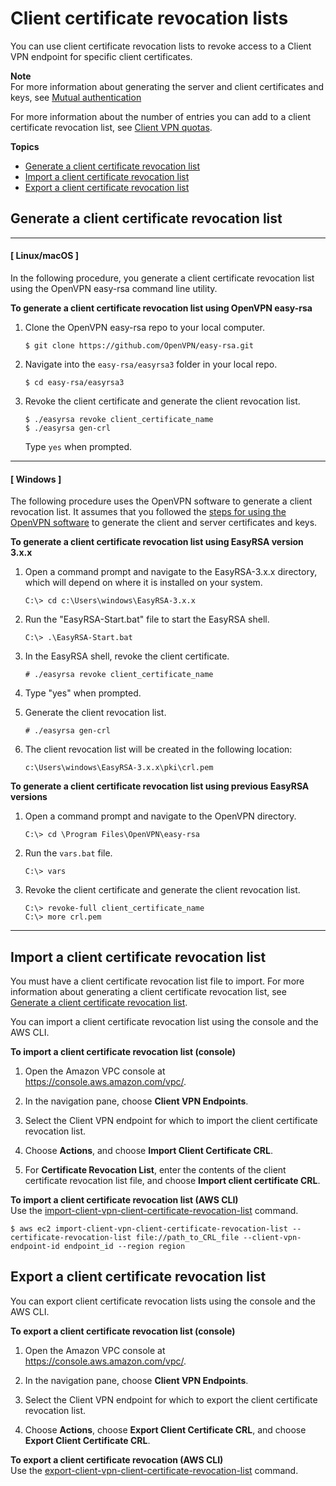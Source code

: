 # Client certificate revocation lists<a name="cvpn-working-certificates"></a>

You can use client certificate revocation lists to revoke access to a Client VPN endpoint for specific client certificates\.

**Note**  
For more information about generating the server and client certificates and keys, see [Mutual authentication](client-authentication.md#mutual)

For more information about the number of entries you can add to a client certificate revocation list, see [Client VPN quotas](limits.md#quotas-endpoints)\.

**Topics**
+ [Generate a client certificate revocation list](#cvpn-working-certificates-generate)
+ [Import a client certificate revocation list](#cvpn-working-certificates-import)
+ [Export a client certificate revocation list](#cvpn-working-certificates-export)

## Generate a client certificate revocation list<a name="cvpn-working-certificates-generate"></a>

------
#### [ Linux/macOS ]

In the following procedure, you generate a client certificate revocation list using the OpenVPN easy\-rsa command line utility\.

**To generate a client certificate revocation list using OpenVPN easy\-rsa**

1. Clone the OpenVPN easy\-rsa repo to your local computer\.

   ```
   $ git clone https://github.com/OpenVPN/easy-rsa.git
   ```

1. Navigate into the `easy-rsa/easyrsa3` folder in your local repo\.

   ```
   $ cd easy-rsa/easyrsa3
   ```

1. Revoke the client certificate and generate the client revocation list\.

   ```
   $ ./easyrsa revoke client_certificate_name
   $ ./easyrsa gen-crl
   ```

   Type `yes` when prompted\.

------
#### [ Windows ]

The following procedure uses the OpenVPN software to generate a client revocation list\. It assumes that you followed the [steps for using the OpenVPN software](client-authentication.md#mutual) to generate the client and server certificates and keys\.

**To generate a client certificate revocation list using EasyRSA version 3\.x\.x**

1. Open a command prompt and navigate to the EasyRSA\-3\.x\.x directory, which will depend on where it is installed on your system\.

   ```
   C:\> cd c:\Users\windows\EasyRSA-3.x.x
   ```

1. Run the "EasyRSA\-Start\.bat" file to start the EasyRSA shell\.

   ```
   C:\> .\EasyRSA-Start.bat
   ```

1. In the EasyRSA shell, revoke the client certificate\.

   ```
   # ./easyrsa revoke client_certificate_name
   ```

1. Type "yes" when prompted\.

1. Generate the client revocation list\.

   ```
   # ./easyrsa gen-crl
   ```

1. The client revocation list will be created in the following location:

   ```
   c:\Users\windows\EasyRSA-3.x.x\pki\crl.pem
   ```

**To generate a client certificate revocation list using previous EasyRSA versions**

1. Open a command prompt and navigate to the OpenVPN directory\.

   ```
   C:\> cd \Program Files\OpenVPN\easy-rsa
   ```

1. Run the `vars.bat` file\.

   ```
   C:\> vars
   ```

1. Revoke the client certificate and generate the client revocation list\.

   ```
   C:\> revoke-full client_certificate_name
   C:\> more crl.pem
   ```

------

## Import a client certificate revocation list<a name="cvpn-working-certificates-import"></a>

You must have a client certificate revocation list file to import\. For more information about generating a client certificate revocation list, see [Generate a client certificate revocation list](#cvpn-working-certificates-generate)\.

You can import a client certificate revocation list using the console and the AWS CLI\.

**To import a client certificate revocation list \(console\)**

1. Open the Amazon VPC console at [https://console\.aws\.amazon\.com/vpc/](https://console.aws.amazon.com/vpc/)\.

1. In the navigation pane, choose **Client VPN Endpoints**\.

1. Select the Client VPN endpoint for which to import the client certificate revocation list\.

1. Choose **Actions**, and choose **Import Client Certificate CRL**\.

1. For **Certificate Revocation List**, enter the contents of the client certificate revocation list file, and choose **Import client certificate CRL**\.

**To import a client certificate revocation list \(AWS CLI\)**  
Use the [import\-client\-vpn\-client\-certificate\-revocation\-list](https://docs.aws.amazon.com/cli/latest/reference/ec2/import-client-vpn-client-certificate-revocation-list.html) command\.

```
$ aws ec2 import-client-vpn-client-certificate-revocation-list --certificate-revocation-list file://path_to_CRL_file --client-vpn-endpoint-id endpoint_id --region region
```

## Export a client certificate revocation list<a name="cvpn-working-certificates-export"></a>

You can export client certificate revocation lists using the console and the AWS CLI\.

**To export a client certificate revocation list \(console\)**

1. Open the Amazon VPC console at [https://console\.aws\.amazon\.com/vpc/](https://console.aws.amazon.com/vpc/)\.

1. In the navigation pane, choose **Client VPN Endpoints**\.

1. Select the Client VPN endpoint for which to export the client certificate revocation list\.

1. Choose **Actions**, choose **Export Client Certificate CRL**, and choose **Export Client Certificate CRL**\.

**To export a client certificate revocation \(AWS CLI\)**  
Use the [export\-client\-vpn\-client\-certificate\-revocation\-list](https://docs.aws.amazon.com/cli/latest/reference/ec2/export-client-vpn-client-certificate-revocation-list.html) command\.